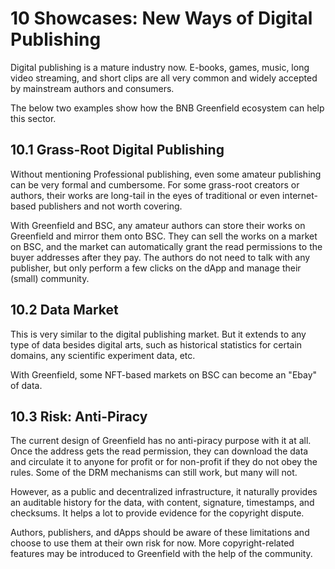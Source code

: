 # 10 Showcases: New Ways of Digital Publishing

Digital publishing is a mature industry now. E-books, games, music, long
video streaming, and short clips are all very common and widely accepted
by mainstream authors and consumers.

The below two examples show how the BNB Greenfield ecosystem can help
this sector.

## 10.1 Grass-Root Digital Publishing

Without mentioning Professional publishing, even some amateur publishing
can be very formal and cumbersome. For some grass-root creators or
authors, their works are long-tail in the eyes of traditional or even
internet-based publishers and not worth covering.

With Greenfield and BSC, any amateur authors can store their works on
Greenfield and mirror them onto BSC. They can sell the works on a market
on BSC, and the market can automatically grant the read permissions to
the buyer addresses after they pay. The authors do not need to talk with
any publisher, but only perform a few clicks on the dApp and manage
their (small) community.

## 10.2 Data Market

This is very similar to the digital publishing market. But it extends to
any type of data besides digital arts, such as historical statistics for
certain domains, any scientific experiment data, etc.

With Greenfield, some NFT-based markets on BSC can become an "Ebay" of
data.

## 10.3 Risk: Anti-Piracy

The current design of Greenfield has no anti-piracy purpose with it at
all. Once the address gets the read permission, they can download the
data and circulate it to anyone for profit or for non-profit if they do
not obey the rules. Some of the DRM mechanisms can still work, but many
will not.

However, as a public and decentralized infrastructure, it naturally
provides an auditable history for the data, with content, signature,
timestamps, and checksums. It helps a lot to provide evidence for the
copyright dispute.

Authors, publishers, and dApps should be aware of these limitations and
choose to use them at their own risk for now. More copyright-related
features may be introduced to Greenfield with the help of the community.
